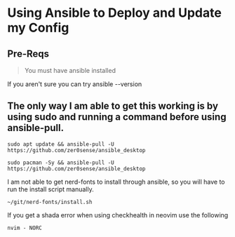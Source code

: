 # Using Ansible to Deploy and Update my Config

## Pre-Reqs
> You must have ansible installed

If you aren't sure you can try ansible --version

The only way I am able to get this working is by using sudo and running a command before using ansible-pull.
---

```
sudo apt update && ansible-pull -U https://github.com/zer0sense/ansible_desktop
```

```
sudo pacman -Sy && ansible-pull -U https://github.com/zer0sense/ansible_desktop
```

I am not able to get nerd-fonts to install through ansible, so you will have to run the install script manually.
	
```
~/git/nerd-fonts/install.sh
```

If you get a shada error when using checkhealth in neovim use the following
```
nvim - NORC
```
